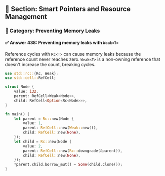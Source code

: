 ## 📘 Section: Smart Pointers and Resource Management  
### 🔹 Category: Preventing Memory Leaks  
#### ✅ Answer 438: Preventing memory leaks with `Weak<T>`

Reference cycles with `Rc<T>` can cause memory leaks because the reference count never reaches zero. `Weak<T>` is a non-owning reference that doesn't increase the count, breaking cycles.

```rust
use std::rc::{Rc, Weak};
use std::cell::RefCell;

struct Node {
    value: i32,
    parent: RefCell<Weak<Node>>,
    child: RefCell<Option<Rc<Node>>>,
}

fn main() {
    let parent = Rc::new(Node {
        value: 1,
        parent: RefCell::new(Weak::new()),
        child: RefCell::new(None),
    });
    let child = Rc::new(Node {
        value: 2,
        parent: RefCell::new(Rc::downgrade(&parent)),
        child: RefCell::new(None),
    });
    *parent.child.borrow_mut() = Some(child.clone());
}
```
